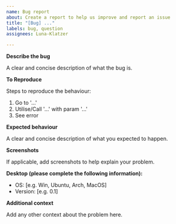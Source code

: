 ```yaml
---
name: Bug report
about: Create a report to help us improve and report an issue
title: "[Bug] ..."
labels: bug, question
assignees: Luna-Klatzer

---
```


<!---
Note that any issue that does not follow this style, or does not contain the info filled out, will NOT be checked. It should contain every information the first time posting. 

Asking for info takes time that is unnecessarily wasted if it's not correctly posted here!
-->

**Describe the bug**

A clear and concise description of what the bug is.

**To Reproduce**

Steps to reproduce the behaviour:
1. Go to '...'
2. Utilise/Call '...' with param '...'
3. See error

**Expected behaviour**

A clear and concise description of what you expected to happen.

**Screenshots**

If applicable, add screenshots to help explain your problem.

**Desktop (please complete the following information):**
 - OS: [e.g. Win, Ubuntu, Arch, MacOS]
 - Version: [e.g. 0.1]

**Additional context**

Add any other context about the problem here.
